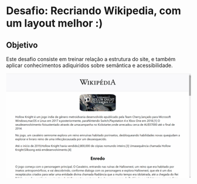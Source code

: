 # Desafio: Recriando Wikipedia, com um layout melhor :)

## Objetivo
Este desafio consiste em treinar relação a estrutura do site, e também aplicar conhecimentos adiquiridos sobre semântica e acessibilidade.  

![Gif com o layout da wikipedia melhorada](./images/gifProjeto.gif)

